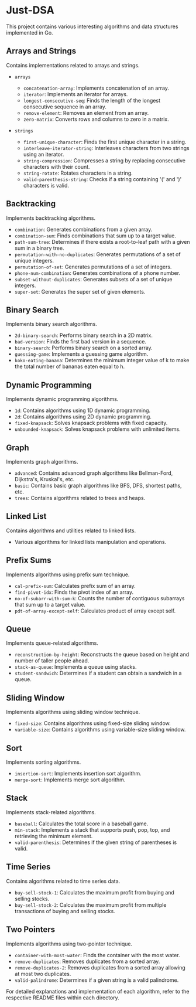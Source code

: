 # Just-DSA

This project contains various interesting algorithms and data structures implemented in Go. 

## Arrays and Strings
Contains implementations related to arrays and strings.

- `arrays`
  - `concatenation-array`: Implements concatenation of an array.
  - `iterator`: Implements an iterator for arrays.
  - `longest-consecutive-seq`: Finds the length of the longest consecutive sequence in an array.
  - `remove-element`: Removes an element from an array.
  - `zero-matrix`: Converts rows and columns to zero in a matrix.

- `strings`
  - `first-unique-character`: Finds the first unique character in a string.
  - `interleave-iterator-string`: Interleaves characters from two strings using an iterator.
  - `string-compression`: Compresses a string by replacing consecutive characters with their count.
  - `string-rotate`: Rotates characters in a string.
  - `valid-parenthesis-string`: Checks if a string containing '(' and ')' characters is valid.

## Backtracking
Implements backtracking algorithms.

- `combination`: Generates combinations from a given array.
- `combination-sum`: Finds combinations that sum up to a target value.
- `path-sum-tree`: Determines if there exists a root-to-leaf path with a given sum in a binary tree.
- `permutation-with-no-duplicates`: Generates permutations of a set of unique integers.
- `permutation-of-set`: Generates permutations of a set of integers.
- `phone-num-combination`: Generates combinations of a phone number.
- `subset-without-duplicates`: Generates subsets of a set of unique integers.
- `super-set`: Generates the super set of given elements.

## Binary Search
Implements binary search algorithms.

- `2d-binary-search`: Performs binary search in a 2D matrix.
- `bad-version`: Finds the first bad version in a sequence.
- `binary-search`: Performs binary search on a sorted array.
- `guessing-game`: Implements a guessing game algorithm.
- `koko-eating-banana`: Determines the minimum integer value of k to make the total number of bananas eaten equal to h.

## Dynamic Programming
Implements dynamic programming algorithms.

- `1d`: Contains algorithms using 1D dynamic programming.
- `2d`: Contains algorithms using 2D dynamic programming.
- `fixed-knapsack`: Solves knapsack problems with fixed capacity.
- `unbounded-knapsack`: Solves knapsack problems with unlimited items.

## Graph
Implements graph algorithms.

- `advanced`: Contains advanced graph algorithms like Bellman-Ford, Dijkstra's, Kruskal's, etc.
- `basic`: Contains basic graph algorithms like BFS, DFS, shortest paths, etc.
- `trees`: Contains algorithms related to trees and heaps.

## Linked List
Contains algorithms and utilities related to linked lists.

- Various algorithms for linked lists manipulation and operations.

## Prefix Sums
Implements algorithms using prefix sum technique.

- `cal-prefix-sum`: Calculates prefix sum of an array.
- `find-pivot-idx`: Finds the pivot index of an array.
- `no-of-subarr-with-sum-k`: Counts the number of contiguous subarrays that sum up to a target value.
- `pdt-of-array-except-self`: Calculates product of array except self.

## Queue
Implements queue-related algorithms.

- `reconstruction-by-height`: Reconstructs the queue based on height and number of taller people ahead.
- `stack-as-queue`: Implements a queue using stacks.
- `student-sandwich`: Determines if a student can obtain a sandwich in a queue.

## Sliding Window
Implements algorithms using sliding window technique.

- `fixed-size`: Contains algorithms using fixed-size sliding window.
- `variable-size`: Contains algorithms using variable-size sliding window.

## Sort
Implements sorting algorithms.

- `insertion-sort`: Implements insertion sort algorithm.
- `merge-sort`: Implements merge sort algorithm.

## Stack
Implements stack-related algorithms.

- `baseball`: Calculates the total score in a baseball game.
- `min-stack`: Implements a stack that supports push, pop, top, and retrieving the minimum element.
- `valid-parenthesis`: Determines if the given string of parentheses is valid.

## Time Series
Contains algorithms related to time series data.

- `buy-sell-stock-1`: Calculates the maximum profit from buying and selling stocks.
- `buy-sell-stock-2`: Calculates the maximum profit from multiple transactions of buying and selling stocks.

## Two Pointers
Implements algorithms using two-pointer technique.

- `container-with-most-water`: Finds the container with the most water.
- `remove-duplicates`: Removes duplicates from a sorted array.
- `remove-duplicates-2`: Removes duplicates from a sorted array allowing at most two duplicates.
- `valid-palindrome`: Determines if a given string is a valid palindrome.

For detailed explanations and implementation of each algorithm, refer to the respective README files within each directory.
